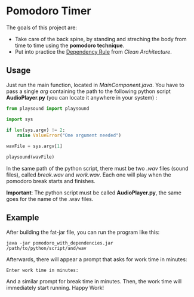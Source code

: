 # Pomodoro Timer

The goals of this project are:

- Take care of the back spine, by standing and streching the body from time to time using the __pomodoro technique__.
- Put into practice the [Dependency Rule](https://www.informit.com/articles/article.aspx?p=2832399) from _Clean Architecture_.


## Usage

Just run the main function, located in _MainComponent.java_. You have to pass a single _arg_ containing the path to the following python script __AudioPlayer.py__ (you can locate it anywhere in your system) :

```python
from playsound import playsound

import sys

if len(sys.argv) != 2:
    raise ValueError("One argument needed")

wavFile = sys.argv[1]

playsound(wavFile)

```

In the same path of the python script, there must be two ._wav_ files (sound files), called _break.wav_ and _work.wav_. Each one will play when the pomodoro break starts and finishes. 

__Important__: The python script must be called __AudioPlayer.py__, the same goes for the name of the .wav files.

## Example

After building the fat-jar file, you can run the program like this:

```
java -jar pomodoro_with_dependencies.jar /path/to/python/script/and/wav
```

Afterwards, there will appear a prompt that asks for work time in minutes:

```
Enter work time in minutes: 
``` 

And a similar prompt for break time in minutes. Then, the work time will immediately start running. Happy Work!